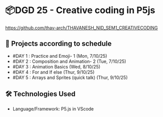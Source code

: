 # 📦DGD 25 - Creative coding in P5js
https://github.com/thav-arch/THAVANESH_NID_SEM1_CREATIVECODING


## 🚀 Projects according to schedule

-  #DAY 1 : Practice and Emoji- 1 (Mon, 7/10/25)
-  #DAY 2 : Composition and Animation- 2 (Tue, 7/10/25)
-  #DAY 3 : Animation Basics (Wed, 8/10/25)
-  #DAY 4 : For and If else (Thur, 9/10/25)
-  #DAY 5 : Arrays and Sprites (quick talk) (Thur, 9/10/25)

## 🛠️ Technologies Used
- Language/Framework: P5.js in VScode
  

